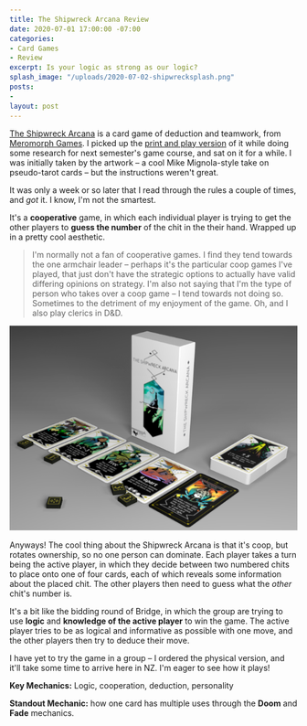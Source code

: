 ```yaml
---
title: The Shipwreck Arcana Review
date: 2020-07-01 17:00:00 -07:00
categories:
- Card Games
- Review
excerpt: Is your logic as strong as our logic?
splash_image: "/uploads/2020-07-02-shipwrecksplash.png"
posts:
- 
layout: post
---
```


[The Shipwreck Arcana](https://www.meromorphgames.com/shop/shipwreck-arcana) is a card game of deduction and teamwork, from [Meromorph Games](https://www.meromorphgames.com/). I picked up the [print and play version](https://www.pnparcade.com/products/the-shipwreck-arcana) of it while doing some research for next semester's game course, and sat on it for a while. I was initially taken by the artwork – a cool Mike Mignola-style take on pseudo-tarot cards – but the instructions weren't great.

It was only a week or so later that I read through the rules a couple of times, and _got_ it. I know, I'm not the smartest.

It's a **cooperative** game, in which each individual player is trying to get the other players to **guess the number** of the chit in the their hand. Wrapped up in a pretty cool aesthetic.

> I'm normally not a fan of cooperative games. I find they tend towards the one armchair leader – perhaps it's the particular coop games I've played, that just don't have the strategic options to actually have valid differing opinions on strategy. I'm also not saying that I'm the type of person who takes over a coop game – I tend towards not doing so. Sometimes to the detriment of my enjoyment of the game. Oh, and I also play clerics in D&D.

![](/uploads/2020-07-02-shipwreckphoto.png)

Anyways! The cool thing about the Shipwreck Arcana is that it's coop, but rotates ownership, so no one person can dominate. Each player takes a turn being the active player, in which they decide between two numbered chits to place onto one of four cards, each of which reveals some information about the placed chit. The other players then need to guess what the _other_ chit's number is.

It's a bit like the bidding round of Bridge, in which the group are trying to use **logic** and **knowledge of the active player** to win the game. The active player tries to be as logical and informative as possible with one move, and the other players then try to deduce their move.

I have yet to try the game in a group – I ordered the physical version, and it'll take some time to arrive here in NZ. I'm eager to see how it plays!

**Key Mechanics:** Logic, cooperation, deduction, personality

**Standout Mechanic:** how one card has multiple uses through the **Doom** and **Fade** mechanics.
